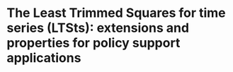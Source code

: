 # The Least Trimmed Squares for time series (LTSts): extensions and properties for policy support applications
